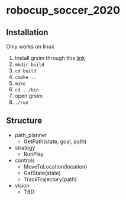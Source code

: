 # robocup_soccer_2020

## Installation
Only works on linux
1. Install grsim through this [link](https://github.com/RoboCup-SSL/grSim/blob/master/INSTALL.md)
2. `mkdir build`
3. `cd build`
4. `cmake ..`
5. `make`
6. `cd ../bin`
7. open grsim
8. `./run`

## Structure
* path_planner
  * GetPath(state, goal, path)
* strategy
  * RunPlay
* controls
  * MoveToLocation(location)
  * GetState(state)
  * TrackTrajectory(path)
* vision
  * TBD
